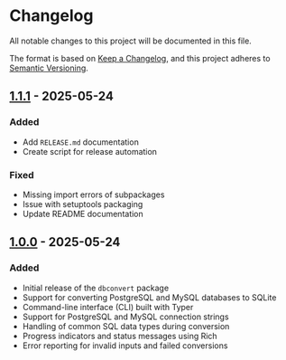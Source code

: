 # Changelog

All notable changes to this project will be documented in this file.

The format is based on [Keep a Changelog](https://keepachangelog.com/en/1.1.0/),
and this project adheres to [Semantic Versioning](https://semver.org/spec/v2.0.0.html).

## [1.1.1] - 2025-05-24

### Added
- Add `RELEASE.md` documentation
- Create script for release automation

### Fixed
- Missing import errors of subpackages
- Issue with setuptools packaging
- Update README documentation

## [1.0.0] - 2025-05-24

### Added
- Initial release of the `dbconvert` package
- Support for converting PostgreSQL and MySQL databases to SQLite
- Command-line interface (CLI) built with Typer
- Support for PostgreSQL and MySQL connection strings
- Handling of common SQL data types during conversion
- Progress indicators and status messages using Rich
- Error reporting for invalid inputs and failed conversions


[1.1.1]: https://github.com/ysskrishna/dbconvert/compare/v1.0.0...v1.1.1
[1.0.0]: https://github.com/ysskrishna/dbconvert/releases/tag/v1.0.0 